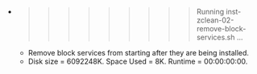 * >>>>>>>>> Running inst-zclean-02-remove-block-services.sh ...
  * Remove block services from starting after they are being installed.
  * Disk size = 6092248K. Space Used = 8K. Runtime = 00:00:00:00.
